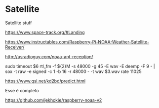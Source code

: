 # Satellite

Satellite stuff

https://www.space-track.org/#Landing

https://www.instructables.com/Raspberry-Pi-NOAA-Weather-Satellite-Receiver/

http://usradioguy.com/noaa-apt-reception/

sudo timeout $6 rtl_fm -f ${2}M -s 48000 -g 45 -E wav -E deemp -F 9 - | sox -t raw -e signed -c 1 -b 16 -r 48000 - -t wav $3.wav rate 11025

https://www.qsl.net/kd2bd/predict.html



Esse é completo


https://github.com/jekhokie/raspberry-noaa-v2
